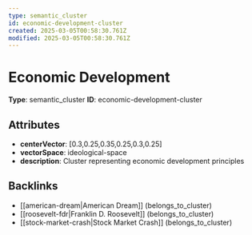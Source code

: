 ```yaml
---
type: semantic_cluster
id: economic-development-cluster
created: 2025-03-05T00:58:30.761Z
modified: 2025-03-05T00:58:30.761Z
---
```


# Economic Development

**Type**: semantic_cluster
**ID**: economic-development-cluster

## Attributes

- **centerVector**: [0.3,0.25,0.35,0.25,0.3,0.25]
- **vectorSpace**: ideological-space
- **description**: Cluster representing economic development principles

## Backlinks

- [[american-dream|American Dream]] (belongs_to_cluster)
- [[roosevelt-fdr|Franklin D. Roosevelt]] (belongs_to_cluster)
- [[stock-market-crash|Stock Market Crash]] (belongs_to_cluster)

